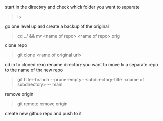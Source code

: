 start in the directory  and check which folder you want to separate

> ls

go one level up and create a backup of the original

> cd ../ && mv \<name of repo\> \<name of repo\>.orig 

clone repo

> git clone \<name of original url\>

cd in to cloned repo
rename directory you want to move to a separate repo to the name of the new repo

> git filter-branch --prune-empty --subdirectory-filter \<name of subdirectory\> -- main

remove origin

> git remote remove origin

create new github repo and push to it